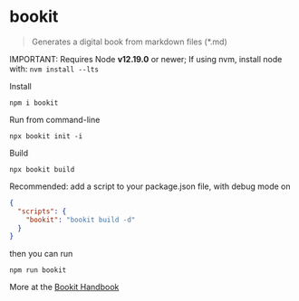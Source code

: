 # bookit

> Generates a digital book from markdown files (*.md)

IMPORTANT: Requires Node **v12.19.0** or newer;
If using nvm, install node with: `nvm install --lts`

Install
```
npm i bookit
```

Run from command-line
```
npx bookit init -i
```

Build
```
npx bookit build
```

Recommended: add a script to your package.json file, with debug mode on
```json
{
  "scripts": {
    "bookit": "bookit build -d"
  }
}
```
then you can run
```
npm run bookit
```

More at the
[Bookit Handbook](https://github.com/tveal/npm-bookit/blob/master/doc/index.md)
